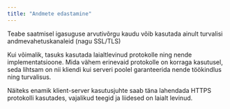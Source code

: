 ```yaml
---
title: "Andmete edastamine"
---
```

Teabe saatmisel igasuguse arvutivõrgu kaudu võib kasutada ainult
turvalisi andmevahetuskanaleid (nagu SSL/TLS)

Kui võimalik, tasuks kasutada laialtlevinud protokolle ning nende
implementatsioone. Mida vähem erinevaid protokolle on korraga kasutusel, seda
lihtsam on nii kliendi kui serveri poolel garanteerida nende töökindlus ning
turvalisus.

Näiteks enamik klient-server kasutusjuhte saab täna lahendada HTTPS protokolli kasutades, vajalikud teegid ja liidesed on laialt levinud.
